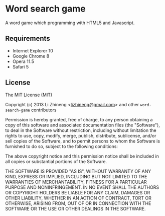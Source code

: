 # Word search game
A word game which programming with HTML5 and Javascript.

## Requirements
* Internet Explorer 10
* Google Chrome 8
* Opera 11.5
* Safari 5

## License
The MIT License (MIT)

Copyright (c) 2013 Li Zhineng &lt;lizhineng@gmail.com&gt; and other `word-search-game` contributors

Permission is hereby granted, free of charge, to any person obtaining a copy of this software and associated documentation files (the "Software"), to deal in the Software without restriction, including without limitation the rights to use, copy, modify, merge, publish, distribute, sublicense, and/or sell copies of the Software, and to permit persons to whom the Software is furnished to do so, subject to the following conditions:

The above copyright notice and this permission notice shall be included in all copies or substantial portions of the Software.

THE SOFTWARE IS PROVIDED "AS IS", WITHOUT WARRANTY OF ANY KIND, EXPRESS OR IMPLIED, INCLUDING BUT NOT LIMITED TO THE WARRANTIES OF MERCHANTABILITY, FITNESS FOR A PARTICULAR PURPOSE AND NONINFRINGEMENT. IN NO EVENT SHALL THE AUTHORS OR COPYRIGHT HOLDERS BE LIABLE FOR ANY CLAIM, DAMAGES OR OTHER LIABILITY, WHETHER IN AN ACTION OF CONTRACT, TORT OR OTHERWISE, ARISING FROM, OUT OF OR IN CONNECTION WITH THE SOFTWARE OR THE USE OR OTHER DEALINGS IN THE SOFTWARE.
